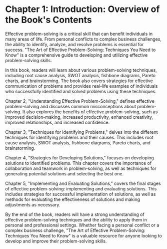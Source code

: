Chapter 1: Introduction: Overview of the Book's Contents
========================================================

Effective problem-solving is a critical skill that can benefit individuals in many areas of life. From personal conflicts to complex business challenges, the ability to identify, analyze, and resolve problems is essential for success. "The Art of Effective Problem-Solving: Techniques You Need to Know" is a comprehensive guide to developing and utilizing effective problem-solving skills.

In this book, readers will learn about various problem-solving techniques, including root cause analysis, SWOT analysis, fishbone diagrams, Pareto charts, and brainstorming. The book also covers strategies for effective communication of problems and provides real-life examples of individuals who successfully identified and solved problems using these techniques.

Chapter 2, "Understanding Effective Problem-Solving," defines effective problem-solving and discusses common misconceptions about problem-solving. It also explores the benefits of effective problem-solving, such as improved decision-making, increased productivity, enhanced creativity, improved relationships, and increased confidence.

Chapter 3, "Techniques for Identifying Problems," delves into the different techniques for identifying problems and their causes. This includes root cause analysis, SWOT analysis, fishbone diagrams, Pareto charts, and brainstorming.

Chapter 4, "Strategies for Developing Solutions," focuses on developing solutions to identified problems. This chapter covers the importance of collaboration and teamwork in problem-solving, as well as techniques for generating potential solutions and selecting the best one.

Chapter 5, "Implementing and Evaluating Solutions," covers the final stages of effective problem-solving: implementing and evaluating solutions. This includes strategies for successful implementation of solutions, as well as methods for evaluating the effectiveness of solutions and making adjustments as necessary.

By the end of the book, readers will have a strong understanding of effective problem-solving techniques and the ability to apply them in personal and professional settings. Whether facing a personal conflict or a complex business challenge, "The Art of Effective Problem-Solving: Techniques You Need to Know" is a valuable resource for anyone looking to develop and improve their problem-solving skills.
